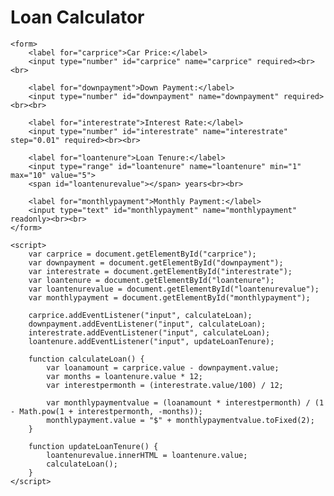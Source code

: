 <!DOCTYPE html>
<html>
<head>
	<title>Loan Calculator</title>
</head>
<body>
	<h1>Loan Calculator</h1>
	
	<form>
		<label for="carprice">Car Price:</label>
		<input type="number" id="carprice" name="carprice" required><br><br>
		
		<label for="downpayment">Down Payment:</label>
		<input type="number" id="downpayment" name="downpayment" required><br><br>
		
		<label for="interestrate">Interest Rate:</label>
		<input type="number" id="interestrate" name="interestrate" step="0.01" required><br><br>
		
		<label for="loantenure">Loan Tenure:</label>
		<input type="range" id="loantenure" name="loantenure" min="1" max="10" value="5">
		<span id="loantenurevalue"></span> years<br><br>
		
		<label for="monthlypayment">Monthly Payment:</label>
		<input type="text" id="monthlypayment" name="monthlypayment" readonly><br><br>
	</form>
	
	<script>
		var carprice = document.getElementById("carprice");
		var downpayment = document.getElementById("downpayment");
		var interestrate = document.getElementById("interestrate");
		var loantenure = document.getElementById("loantenure");
		var loantenurevalue = document.getElementById("loantenurevalue");
		var monthlypayment = document.getElementById("monthlypayment");
		
		carprice.addEventListener("input", calculateLoan);
		downpayment.addEventListener("input", calculateLoan);
		interestrate.addEventListener("input", calculateLoan);
		loantenure.addEventListener("input", updateLoanTenure);
		
		function calculateLoan() {
			var loanamount = carprice.value - downpayment.value;
			var months = loantenure.value * 12;
			var interestpermonth = (interestrate.value/100) / 12;
			
			var monthlypaymentvalue = (loanamount * interestpermonth) / (1 - Math.pow(1 + interestpermonth, -months));
			monthlypayment.value = "$" + monthlypaymentvalue.toFixed(2);
		}
		
		function updateLoanTenure() {
			loantenurevalue.innerHTML = loantenure.value;
			calculateLoan();
		}
	</script>
</body>
</html>
